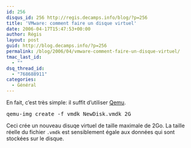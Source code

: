 ```yaml
---
id: 256
disqus_id: 256 http://regis.decamps.info/blog/?p=256
title: 'VMware: comment faire un disque virtuel'
date: 2006-04-17T15:47:53+00:00
author: Régis
layout: post
guid: http://blog.decamps.info/?p=256
permalink: /blog/2006/04/vmware-comment-faire-un-disque-virtuel/
tmac_last_id:
  - ""
dsq_thread_id:
  - "768688911"
categories:
  - Général
---
```

En fait, c’est très simple: il suffit d’utiliser [Qemu](http://fabrice.bellard.free.fr/qemu/ "QEMU is a generic and open source processor emulator which achieves a good emulation speed by using dynamic translation.").

<pre>qemu-img create -f vmdk NewDisk.vmdk 2G
</pre>

Ceci crée un nouveau disuqe virtuel de taille maximale de 2Go. La taille réelle du fichier `.vmdk` est sensiblement égale aux données qui sont stockées sur le disque.
